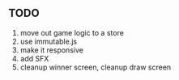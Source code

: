 ## TODO

1. move out game logic to a store
2. use immutable.js
3. make it responsive
4. add SFX
5. cleanup winner screen, cleanup draw screen
